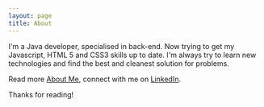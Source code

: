 ```yaml
---
layout: page
title: About
---
```


I'm a Java developer, specialised in back-end. Now trying to get my Javascript, HTML 5 and CSS3 skills up to date. I'm always try to learn new technologies and find the best and cleanest solution for problems.

Read more [About Me](http://haexnet.be), connect with me on [LinkedIn](https://www.linkedin.com/profile/view?id=221930857).

Thanks for reading!